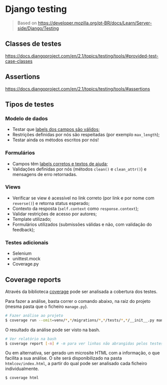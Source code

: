 # Django testing

> Based on https://developer.mozilla.org/pt-BR/docs/Learn/Server-side/Django/Testing



## Classes de testes

https://docs.djangoproject.com/en/2.1/topics/testing/tools/#provided-test-case-classes



## Assertions

https://docs.djangoproject.com/en/2.1/topics/testing/tools/#assertions



## Tipos de testes



### Modelo de dados

- Testar que <u>labels dos campos são válidos</u>;
- Restrições definidas por nós são respeitadas (por exemplo `max_length`);
- Testar ainda os métodos escritos por nós!



### Formulários

- Campos têm <u>labels corretos e textos de ajuda</u>;
- Validações definidas por nós (métodos `clean()` e `clean_attr()`) e mensagens de erro retornadas.



### Views

- Verificar se view é acessível no link correto (por link e por nome com `reverse()`) e retorna status esperado;
- Contexto da resposta (`self.context` como `response.context`);
- Validar restrições de acesso por autores;
- Template utilizado;
- Formulários utilizados (submissões válidas e não, com validação do feedback);



### Testes adicionais 

- Selenium
- unittest.mock
- Coverage.py





## Coverage reports

Através da biblioteca [coverage](https://coverage.readthedocs.io/en/latest/) pode ser analisada a cobertura dos testes.

Para fazer a análise, basta correr o comando abaixo, na raiz do projeto (mesma pasta que o ficheiro `manage.py`).

```bash
# Fazer análise ao projeto
$ coverage run --omit=venv/*,*/migrations/*,*/tests/*,*/__init__.py manage.py test --verbosity 2
```

O resultado da análise pode ser visto na bash.

```bash
# Ver relatório na bash
$ coverage report [-m] # -m para ver linhas não abrangidas pelos testes
```

Ou em alternativa, ser gerado um microsite HTML com a informação, o que facilita a sua análise. O site será disponibilizado na pasta `htmlcov/index.html`, a partir do qual pode ser analisado cada ficheiro individualmente.

```bash
$ coverage html
```

